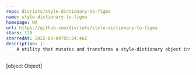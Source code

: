 ```yaml
---
repo: divriots/style-dictionary-to-figma
name: style-dictionary-to-figma
homepage: NA
url: https://github.com/divriots/style-dictionary-to-figma
stars: 110
starredAt: 2022-03-04T05:24:46Z
description: |-
    A utility that mutates and transforms a style-dictionary object into something Figma Tokens plugin understands.
---
```


[object Object]
